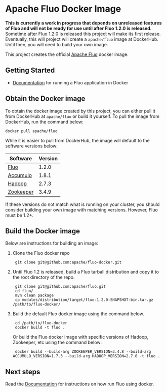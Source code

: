 # Apache Fluo Docker Image

**This is currently a work in progress that depends on unreleased features of Fluo and will not be ready for use until after Fluo 1.2.0 is released.**  Sometime after Fluo 1.2.0 is released this project will make its first release. Eventually, this will project will create a `apache/fluo` image at DockerHub. Until then, you will need to build your own image.

This project creates the official [Apache Fluo][Fluo] docker image.

## Getting Started

* [Documentation] for running a Fluo application in Docker

## Obtain the Docker image

To obtain the docker image created by this project, you can either pull it from DockerHub at
`apache/fluo` or build it yourself. To pull the image from DockerHub, run the command below:

    docker pull apache/fluo

While it is easier to pull from DockerHub, the image will default to the software versions below:

| Software    | Version |
|-------------|---------|
| [Fluo]      | 1.2.0   |
| [Accumulo]  | 1.8.1   |
| [Hadoop]    | 2.7.3   |
| [Zookeeper] | 3.4.9   |

If these versions do not match what is running on your cluster, you should consider building
your own image with matching versions. However, Fluo must be 1.2+.

## Build the Docker image

Below are instructions for building an image:

1. Clone the Fluo docker repo

        git clone git@github.com:apache/fluo-docker.git

2. Until Fluo 1.2 is released, build a Fluo tarball distribution and copy it to the root
   directory of the repo.

        git clone git@github.com:apache/fluo.git
        cd fluo/
        mvn clean package
        cp modules/distribution/target/fluo-1.2.0-SNAPSHOT-bin.tar.gz /path/to/fluo-docker/

3. Build the default Fluo docker image using the command below.

        cd /path/to/fluo-docker
        docker build -t fluo .

   Or build the Fluo docker image with specific versions of Hadoop, Zookeeper, etc using the command below:

        docker build --build-arg ZOOKEEPER_VERSION=3.4.8 --build-arg ACCUMULO_VERSION=1.7.3 --build-arg HADOOP_VERSION=2.7.0 -t fluo .

## Next steps

Read the [Documentation] for instructions on how run Fluo using docker.

[Fluo]: https://fluo.apache.org/
[Accumulo]: https://accumulo.apache.org/
[Hadoop]: https://hadoop.apache.org/
[Zookeeper]: https://zookeeper.apache.org/
[Documentation]: https://fluo.apache.org/docs/fluo/1.2/administration/run-fluo-in-docker/
